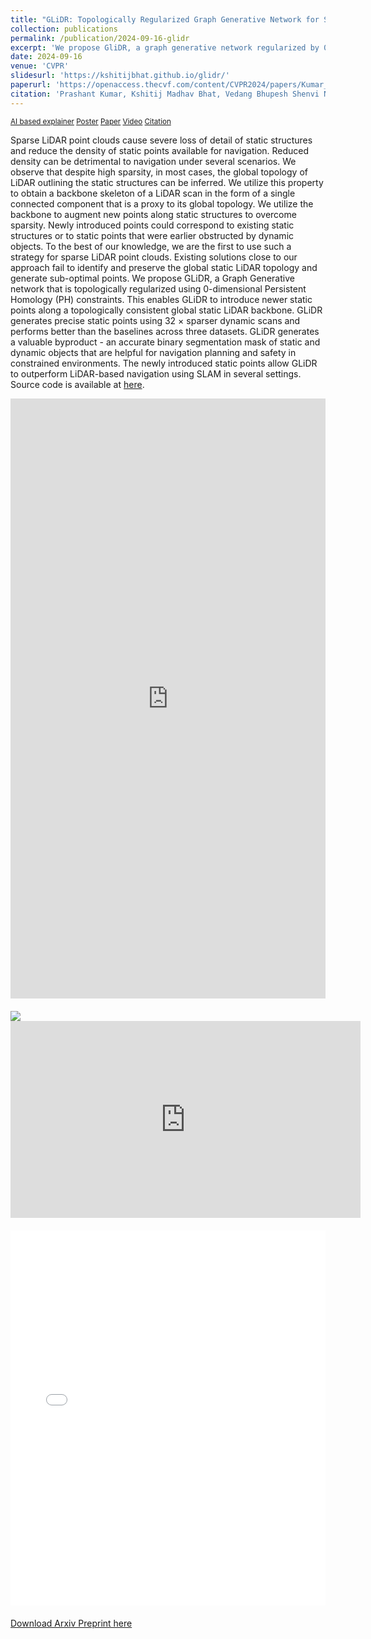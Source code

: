 ```yaml
---
title: "GLiDR: Topologically Regularized Graph Generative Network for Sparse LiDAR Point Clouds"
collection: publications
permalink: /publication/2024-09-16-glidr
excerpt: 'We propose GliDR, a graph generative network regularized by 0-dimensional Persistent Homolgy to densify globally consistent static LiDAR pointclouds.'
date: 2024-09-16
venue: 'CVPR'
slidesurl: 'https://kshitijbhat.github.io/glidr/'
paperurl: 'https://openaccess.thecvf.com/content/CVPR2024/papers/Kumar_GLiDR_Topologically_Regularized_Graph_Generative_Network_for_Sparse_LiDAR_Point_CVPR_2024_paper.pdf'
citation: 'Prashant Kumar, Kshitij Madhav Bhat, Vedang Bhupesh Shenvi Nadkarni and Prem Kalra, <i>2024 IEEE/CVF Conference on Computer Vision and Pattern Recognition (CVPR)</i>, Seattle, WA, USA, 2024, pp. 15152-15161'
---
```


<sub>[AI based explainer](#ai-summary) [Poster](#poster) [Paper](#paper) [Video](#video) [Citation](#rec-citation)</sub>

<p style="font-size: 14px; line-spacing: 1.2;">
Sparse LiDAR point clouds cause severe loss of detail of static structures and reduce the density of static points available for navigation. Reduced density can be detrimental to navigation under several scenarios. We observe that despite high sparsity, in most cases, the global topology of LiDAR outlining the static structures can be inferred. We utilize this property to obtain a backbone skeleton of a LiDAR scan in the form of a single connected component that is a proxy to its global topology. We utilize the backbone to augment new points along static structures to overcome sparsity. Newly introduced points could correspond to existing static structures or to static points that were earlier obstructed by dynamic objects. To the best of our knowledge, we are the first to use such a strategy for sparse LiDAR point clouds. Existing solutions close to our approach fail to identify and preserve the global static LiDAR topology and generate sub-optimal points. We propose GLiDR, a Graph Generative network that is topologically regularized using 0-dimensional Persistent Homology (PH) constraints. This enables GLiDR to introduce newer static points along a topologically consistent global static LiDAR backbone. GLiDR generates precise static points using 32 × sparser dynamic scans and performs better than the baselines across three datasets. GLiDR generates a valuable byproduct - an accurate binary segmentation mask of static and dynamic objects that are helpful for navigation planning and safety in constrained environments. The newly introduced static points allow GLiDR to outperform LiDAR-based navigation using SLAM in several settings. Source code is available at <a href='https://github.com/GLiDR-CVPR2024/GLiDR'>here</a>.</p>

<div id="ai-summary" style="margin-bottom: -220px;">
    <iframe src="https://bytez.com/read/cvpr/29516" frameborder="0" height="1200px" style="transform: scale(0.8); transform-origin: 0 0; width: 125%; height: 1200px;">
        Looks like your browser does not support Bytez.ai's html embedding. Visit <a href="https://bytez.com/read/cvpr/29516">https://bytez.com/read/cvpr/29516</a> for an AI based explainer of this paper.
    </iframe>
</div>

<img src='/files/GLiDR_Poster.png' id='poster'>

<iframe width="560" height="315" src="https://www.youtube.com/embed/oqJLJL-mYqg?si=Q0K8dXjJmOd6EImN" title="YouTube video player" frameborder="0" allow="accelerometer; autoplay; clipboard-write; encrypted-media; gyroscope; picture-in-picture; web-share" referrerpolicy="strict-origin-when-cross-origin" allowfullscreen id='video'></iframe>

<div style="margin-bottom: 20px; margin-top: 20px;" id='paper'>
    <iframe src="{{ page.paperurl }}" frameborder="0" width="100%" height="600px">
        Your browser does not support iframes. Please download the PDF to view it: 
        <a href="{{ page.paperurl }}">Download PDF</a>
    </iframe>
</div>

[Download Arxiv Preprint here](https://arxiv.org/abs/2312.00068)

<div id='rec-citation'></div>
